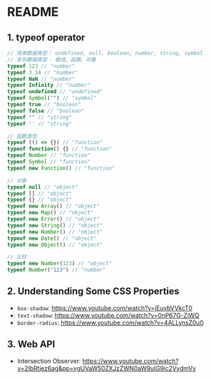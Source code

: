# README

## 1. typeof operator

```javascript
// 简单数据类型： undefined, null, boolean, number, string, symbol
// 复杂数据类型： 数组、函数、对象
typeof 123 // "number"
typeof 3.14 // "number"
typeof NaN // "number"
typeof Infinity // "number"
typeof undefined // "undefined"
typeof Symbol("") // "symbol"
typeof true // "boolean"
typeof false // "boolean"
typeof "" // "string"
typeof '' // "string"

// 函数类型
typeof (() => {}) // "function"
typeof function() {} // "function"
typeof Number // "function"
typeof Symbol // "function"
typeof new Function() // "function"

// 对象
typeof null // "object"
typeof [] // "object"
typeof {} // "object"
typeof new Array() // "object"
typeof new Map() // "object"
typeof new Error() // "object"
typeof new String() // "object"
typeof new Number() // "object"
typeof new Date() // "object"
typeof new Object() // "object"

// 比较
typeof new Number(123) // "object"
typeof Number("123") // "number"
```

## 2. Understanding Some CSS Properties

* `box-shadow`: <https://www.youtube.com/watch?v=jEuvbVVkcT0>
* `text-shadow`: <https://www.youtube.com/watch?v=0nP67G-ZiWQ>
* `border-radius`: <https://www.youtube.com/watch?v=4ALLynsZ0u0>

## 3. Web API

* Intersection Observer: <https://www.youtube.com/watch?v=2IbRtjez6ag&pp=ygUVaW50ZXJzZWN0aW9uIG9ic2VydmVy>
